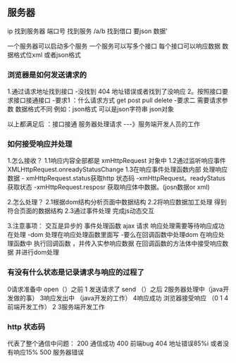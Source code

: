 ## 服务器
ip  找到服务器
端口号 找到服务
/a/b  找到借口  要json 数据’

一个服务器可以启动多个服务  一个服务可以写多个接口 每个接口可以响应数据 数据格式位xml  或者json格式

### 浏览器是如何发送请求的
1.通过请求地址找到接口
-没找到 404    地址错误或者找到了没响应
2。按照接口要求接口接通接口
-要求1 ：什么请求方式      get  post  pull  delete
-要求二  需要请求参数      数据格式不同 例如：json格式 可以是json字符串 json对象

以上都满足后 ：接口接通  服务器处理请求  ---》服务端开发人员的工作


### 如何接受响应并处理  
1.怎么接收？
  1.1响应内容全部都是 xmHttpRequest 对象中
  1.2通过监听响应事件 XMLHttpRequest.onreadyStatusChange
  1.3在响应事件处理函数内部 处理响应数据
    - xmHttpRequest.status获取http 状态码
    -xmHttpRequest。readyStatus 获取状态
    -xmHttpRequest.resposr  获取响应体中数据。(josn数据or xml)

2.怎么处理？
  2.1根据dom结构分析页面中数据结构
  2.2将响应数据加工处理 得到符合页面的数据结构
  2.3通过事件处理 完成js动态交互

3.注意事项：
交互是异步的 事件处理函数 ajax 请求
响应处理需要等待响应成功 在处理
-dom 处理在响应处理函数里面写
-要么在回调函数中处理dom  在响应处理函数中 执行回调函数 ，并传入实参响应数据
在回调函数的方法体中接受响应数据 并进行dom处理 

###  有没有什么状态是记录请求与响应的过程了
0请求准备中  open（）之前
1 发送请求了 send （）之后
2服务器处理中（java开发做的事）
3响应发出中 （java开发的工作）
4响应成功 浏览器接受响应
（0 1 4 前端开发工作） 2 3服务端开发工作

### http 状态码
代表了整个通信中问题：
200 通信成功
400 前端bug
404  地址错误85%i 或者没有响应15%
500 服务器错误
